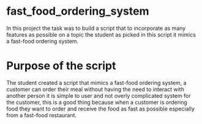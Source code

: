 # fast_food_ordering_system
In this project the task was to build a script that to incorporate as many features as possible on a topic the student as picked in this script it mimics a fast-food ordering system.

# Purpose of the script
The student created a script that mimics a fast-food ordering system, a customer can order their meal without having the need to interact with another person it is simple to user and not overly complicated system for the customer, this is a good thing because when a customer is ordering food they want to order and receive the food as fast as possible especially from a fast-food restaurant.
